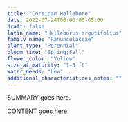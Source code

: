 ```yaml
---
title: "Corsican Hellebore"
date: 2022-07-24T00:00:00-05:00
draft: false
latin_name: "Helleborus argutifolius"
family_name: "Ranunculaceae"
plant_type: "Perennial"
bloom_time: "Spring;Fall"
flower_color: "Yellow"
size_at_maturity: "1-3 ft"
water_needs: "Low"
additional_characteristices_notes: ""
---
```


SUMMARY goes here.

<!--more-->

CONTENT goes here.